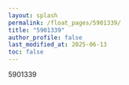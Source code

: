 ```yaml
---
layout: splash
permalink: /float_pages/5901339/
title: "5901339"
author_profile: false
last_modified_at: 2025-06-13
toc: false
---
```

 
5901339
